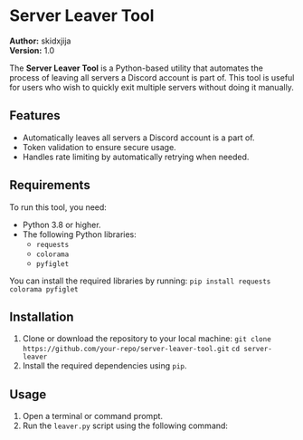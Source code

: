 # Server Leaver Tool

**Author:** skidxjija  
**Version:** 1.0  

The **Server Leaver Tool** is a Python-based utility that automates the process of leaving all servers a Discord account is part of. This tool is useful for users who wish to quickly exit multiple servers without doing it manually.

## Features
- Automatically leaves all servers a Discord account is a part of.
- Token validation to ensure secure usage.
- Handles rate limiting by automatically retrying when needed.

## Requirements
To run this tool, you need:
- Python 3.8 or higher.
- The following Python libraries:  
  - `requests`  
  - `colorama`  
  - `pyfiglet`  

You can install the required libraries by running:
`pip install requests colorama pyfiglet`

## Installation
1. Clone or download the repository to your local machine:
`git clone https://github.com/your-repo/server-leaver-tool.git`
`cd server-leaver`
2. Install the required dependencies using `pip`.

## Usage
1. Open a terminal or command prompt.
2. Run the `leaver.py` script using the following command:
